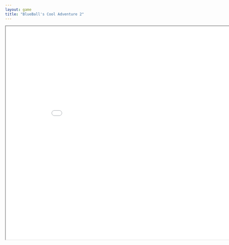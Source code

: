 ```yaml
---
layout: game
title: "BlueBall's Cool Adventure 2"
---
```

<iframe src="src/" width="900" height="700" allowfullscreen>
 
